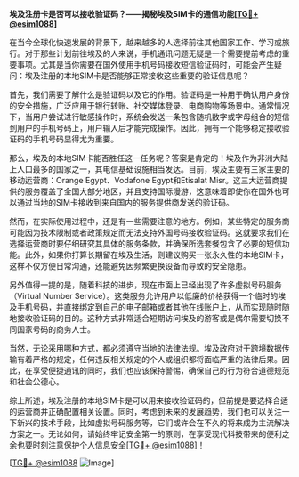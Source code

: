 **埃及注册卡是否可以接收验证码？——揭秘埃及SIM卡的通信功能[[TG💪+ @esim1088](https://t.me/s/esim1088)]**

在当今全球化快速发展的背景下，越来越多的人选择前往其他国家工作、学习或旅行。对于那些计划前往埃及的人来说，手机通讯问题无疑是一个需要提前考虑的重要事项。尤其是当你需要在国外使用手机号码接收短信验证码时，可能会产生疑问：埃及注册的本地SIM卡是否能够正常接收这些重要的验证信息呢？

首先，我们需要了解什么是验证码以及它的作用。验证码是一种用于确认用户身份的安全措施，广泛应用于银行转账、社交媒体登录、电商购物等场景中。通常情况下，当用户尝试进行敏感操作时，系统会发送一条包含随机数字或字母组合的短信到用户的手机号码上，用户输入后才能完成操作。因此，拥有一个能够稳定接收验证码的手机号码显得尤为重要。

那么，埃及的本地SIM卡能否胜任这一任务呢？答案是肯定的！埃及作为非洲大陆上人口最多的国家之一，其电信基础设施相当发达。目前，埃及主要有三家主要的移动运营商：Orange Egypt、Vodafone Egypt和Etisalat Misr。这三大运营商提供的服务覆盖了全国大部分地区，并且支持国际漫游，这意味着即使你在国外也可以通过当地的SIM卡接收到来自国内的服务提供商发送的验证码。

然而，在实际使用过程中，还是有一些需要注意的地方。例如，某些特定的服务商可能因为技术限制或者政策规定而无法支持外国号码接收验证码。这就要求我们在选择运营商时要仔细研究其具体的服务条款，并确保所选套餐包含了必要的短信功能。此外，如果你打算长期留在埃及生活，则建议购买一张永久性的本地SIM卡，这样不仅方便日常沟通，还能避免因频繁更换设备而导致的安全隐患。

另外值得一提的是，随着科技的进步，现在市面上已经出现了许多虚拟号码服务（Virtual Number Service）。这类服务允许用户以低廉的价格获得一个临时的埃及手机号码，并直接绑定到自己的电子邮箱或者其他在线账户上，从而实现随时随地接收验证码的目的。这种方式非常适合短期访问埃及的游客或是偶尔需要切换不同国家号码的商务人士。

当然，无论采用哪种方式，都必须遵守当地的法律法规。埃及政府对于跨境数据传输有着严格的规定，任何违反相关规定的个人或组织都将面临严重的法律后果。因此，在享受便捷通讯的同时，我们也应该保持警惕，确保自己的行为符合道德规范和社会公德心。

综上所述，埃及注册的本地SIM卡是可以用来接收验证码的，但前提是要选择合适的运营商并正确配置相关设置。同时，考虑到未来的发展趋势，我们也可以关注一下新兴的技术手段，比如虚拟号码服务等，它们或许会在不久的将来成为主流解决方案之一。无论如何，请始终牢记安全第一的原则，在享受现代科技带来的便利之余也要时刻注意保护个人信息安全[[TG💪+ @esim1088](https://t.me/s/esim1088)]！

[[TG💪+ @esim1088](https://t.me/s/esim1088) ![Image](https://i.postimg.cc/4NQfJmqS/Snipaste-2025-05-13-00-14-12.png)]